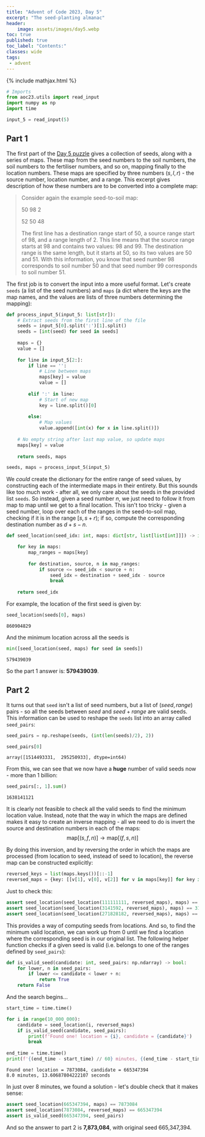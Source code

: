 ```yaml
---
title: "Advent of Code 2023, Day 5"
excerpt: "The seed-planting almanac"
header:
    image: assets/images/day5.webp
toc: true
published: true
toc_label: "Contents:"
classes: wide
tags:
 - advent
---
```


{% include mathjax.html %}

```python
# Imports
from aoc23.utils import read_input
import numpy as np
import time
```


```python
input_5 = read_input(5)
```

## Part 1

The first part of the [Day 5 puzzle](https://adventofcode.com/2023/day/5) gives a collection of seeds, along with a series of maps. These map from the seed numbers to the soil numbers, the soil numbers to the fertiliser numbers, and so on, mapping finally to the location numbers. These maps are specified by three numbers $(s, l, r)$ - the source number, location number, and a range. This excerpt gives description of how these numbers are to be converted into a complete map:

>Consider again the example seed-to-soil map:
>
> 50 98 2
>
> 52 50 48
>
>The first line has a destination range start of 50, a source range start of 98, and a range length of 2. This line means that the source range starts at 98 and contains two values: 98 and 99. The destination range is the same length, but it starts at 50, so its two values are 50 and 51. With this information, you know that seed number 98 corresponds to soil number 50 and that seed number 99 corresponds to soil number 51.

The first job is to convert the input into a more useful format. Let's create `seeds` (a list of the seed numbers) and `maps` (a dict where the keys are the map names, and the values are lists of three numbers determining the mapping):


```python
def process_input_5(input_5: list[str]):
    # Extract seeds from the first line of the file
    seeds = input_5[0].split(':')[1].split()
    seeds = [int(seed) for seed in seeds]
    
    maps = {}
    value = []
    
    for line in input_5[2:]:
        if line == '':
            # Line between maps
            maps[key] = value
            value = []
            
        elif ':' in line:
            # Start of new map
            key = line.split()[0]
            
        else:
            # Map values
            value.append([int(x) for x in line.split()])
    
    # No empty string after last map value, so update maps
    maps[key] = value
    
    return seeds, maps
```


```python
seeds, maps = process_input_5(input_5)
```

We _could_ create the dictionary for the entire range of seed values, by constructing each of the intermediate maps in their entirety. But this sounds like too much work - after all, we only care about the seeds in the provided list `seeds`. So instead, given a seed number $n$, we just need to follow it from map to map until we get to a final location. This isn't too tricky - given a seed number, loop over each of the ranges in the seed-to-soil map, checking if it is in the range $[s, s+r)$; if so, compute the corresponding destination number as $d+s-n$.


```python
def seed_location(seed_idx: int, maps: dict[str, list[list[int]]]) -> int:

    for key in maps:
        map_ranges = maps[key]
        
        for destination, source, n in map_ranges:
            if source <= seed_idx < source + n:
                seed_idx = destination + seed_idx - source
                break
    
    return seed_idx
```

For example, the location of the first seed is given by:


```python
seed_location(seeds[0], maps)
```




    860904829



And the minimum location across all the seeds is


```python
min([seed_location(seed, maps) for seed in seeds])
```




    579439039



So the part 1 answer is: __579439039__.

## Part 2

It turns out that `seed` isn't a list of seed numbers, but a list of $(seed, range)$ pairs - so all the seeds between $seed$ and $seed + range$ are valid seeds. This information can be used to reshape the `seeds` list into an array called `seed_pairs`:


```python
seed_pairs = np.reshape(seeds, (int(len(seeds)/2), 2))
```


```python
seed_pairs[0]
```




    array([1514493331,  295250933], dtype=int64)



From this, we can see that we now have a __huge__ number of valid seeds now - more than 1 billion:


```python
seed_pairs[:, 1].sum()
```




    1638141121



It is clearly not feasible to check all the valid seeds to find the minimum location value. Instead, note that the way in which the maps are defined makes it easy to create an inverse mapping - all we need to do is invert the source and destination numbers in each of the maps:
$$
\text{map}[(s, f, n)] \rightarrow \text{map}[(f, s, n)]
$$

By doing this inversion, and by reversing the order in which the maps are processed (from location to seed, instead of seed to location), the reverse map can be constructed explicitly:


```python
reversed_keys = list(maps.keys())[::-1]
reversed_maps = {key: [[v[1], v[0], v[2]] for v in maps[key]] for key in reversed_keys}
```

Just to check this:


```python
assert seed_location(seed_location(111111111, reversed_maps), maps) == 111111111
assert seed_location(seed_location(3141592, reversed_maps), maps) == 3141592
assert seed_location(seed_location(271828182, reversed_maps), maps) == 271828182
```

This provides a way of computing seeds from locations. And so, to find the minimum valid location, we can work up from 0 until we find a location where the corresponding seed is in our original list. The following helper function checks if a given seed is valid (i.e. belongs to one of the ranges defined by `seed_pairs`):


```python
def is_valid_seed(candidate: int, seed_pairs: np.ndarray) -> bool:
    for lower, n in seed_pairs:
        if lower <= candidate < lower + n:
            return True
    return False
```

And the search begins...


```python
start_time = time.time()

for i in range(10_000_000):
    candidate = seed_location(i, reversed_maps)
    if is_valid_seed(candidate, seed_pairs):
        print(f'Found one! location = {i}, candidate = {candidate}')
        break
        
end_time = time.time()
print(f'{(end_time - start_time) // 60} minutes, {(end_time - start_time) % 60} seconds')
```

    Found one! location = 7873084, candidate = 665347394
    8.0 minutes, 13.60687804222107 seconds
    

In just over 8 minutes, we found a solution - let's double check that it makes sense: 


```python
assert seed_location(665347394, maps) == 7873084
assert seed_location(7873084, reversed_maps) == 665347394
assert is_valid_seed(665347394, seed_pairs)
```

And so the answer to part 2 is __7,873,084__, with original seed 665,347,394.